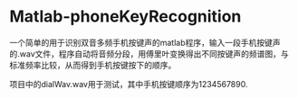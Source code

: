# Matlab-phoneKeyRecognition

一个简单的用于识别双音多频手机按键声的matlab程序，输入一段手机按键声的.wav文件，程序自动将音频分段，用傅里叶变换得出不同按键声的频谱图，与标准频率比较，从而得到手机按键按下的顺序。

项目中的dialWav.wav用于测试，其中手机按键顺序为1234567890.
